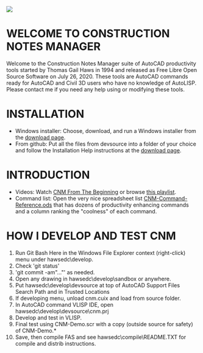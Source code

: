 ![](https://constructionnotesmanager.com/cnm-demo-animated.gif)
# WELCOME TO CONSTRUCTION NOTES MANAGER
Welcome to the Construction Notes Manager suite of AutoCAD productivity tools started by Thomas Gail Haws in 1994 and released as Free Libre Open Source Software on July 26, 2020. These tools are AutoCAD commands ready for AutoCAD and Civil 3D users who have no knowledge of AutoLISP. Please contact me if you need any help using or modifying these tools.

# INSTALLATION
- Windows installer: Choose, download, and run a Windows installer from the [download page](https://constructionnotesmanager.com/download.htm).
- From github: Put all the files from devsource into a folder of your choice and follow the Installation Help instructions at the [download page](https://constructionnotesmanager.com/download.htm).

# INTRODUCTION
- Videos: Watch [CNM From The Beginning](https://youtu.be/49cvLI28sb8?t=268) or browse [this playlist](https://www.youtube.com/playlist?list=PLb4Ow6sAWuXMENceM_eZaqMjshpefO0uN).
- Command list: Open the very nice spreadsheet list [CNM-Command-Reference.ods](https://github.com/hawstom/cnm/blob/master/devsource/CNM-Command-Reference.ods) that has dozens of productivity enhancing commands and a column ranking the "coolness" of each command.

# HOW I DEVELOP AND TEST CNM
1. Run Git Bash Here in the Windows File Explorer context (right-click) menu under hawsedc\develop.
2. Check 'git status'
3. 'git commit -am"..."' as needed.
4. Open any drawing in hawsedc\develop\sandbox or anywhere.
5. Put hawsedc\develop\devsource at top of AutoCAD Support Files Search Path and in Trusted Locations
6. If developing menu, unload cnm.cuix and load from source folder.
7. In AutoCAD command VLISP IDE, open hawsedc\develop\devsource\cnm.prj
8. Develop and test in VLISP.
9. Final test using CNM-Demo.scr with a copy (outside source for safety) of CNM-Demo.*
10. Save, then compile FAS and see hawsedc\compile\README.TXT for compile and distrib instructions.
